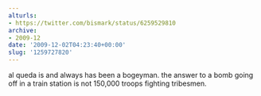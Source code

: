```yaml
---
alturls:
- https://twitter.com/bismark/status/6259529810
archive:
- 2009-12
date: '2009-12-02T04:23:40+00:00'
slug: '1259727820'
---
```


al queda is and always has been a bogeyman.  the answer to a bomb going off in a train station is not 150,000 troops fighting tribesmen.

